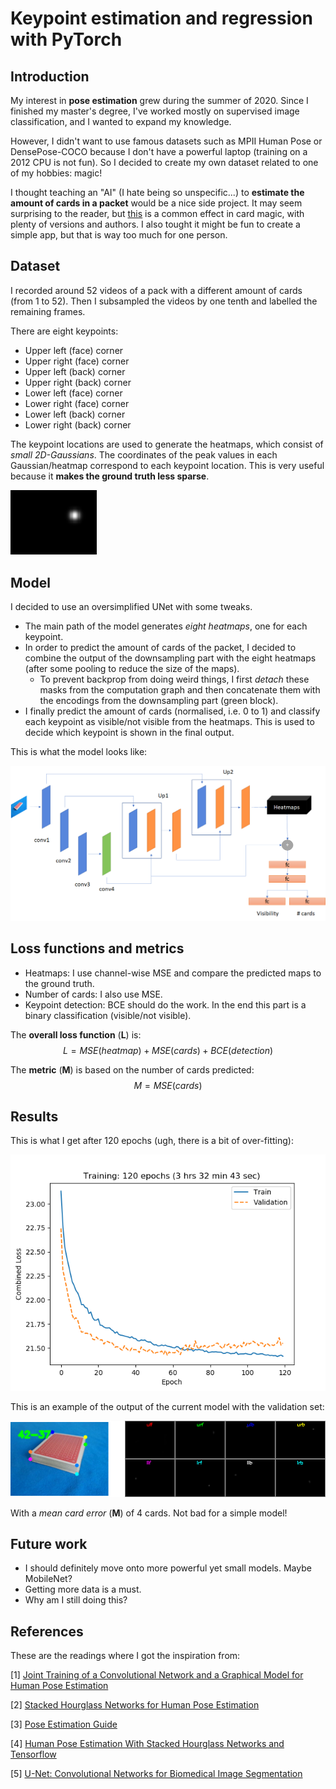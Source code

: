 # Keypoint estimation and regression with PyTorch

## Introduction

My interest in **pose estimation** grew during the summer of 2020. Since I finished my master's degree, I've worked mostly on supervised image classification, and I wanted to expand my knowledge.

However, I didn't want to use famous datasets such as MPII Human Pose or DensePose-COCO because I don't have a powerful laptop (training on a 2012 CPU is not fun). So I decided to create my own dataset related to one of my hobbies: magic!

I thought teaching an "AI" (I hate being so unspecific...) to **estimate the amount of cards in a packet** would be a nice side project. It may seem surprising to the reader, but [this](https://www.youtube.com/watch?v=nTxY9QUGXVE) is a common effect in card magic, with plenty of versions and authors. I also tought it might be fun to create a simple app, but that is way too much for one person.

## Dataset

I recorded around 52 videos of a pack with a different amount of cards (from 1 to 52). Then I subsampled the videos by one tenth and labelled the remaining frames.

There are eight keypoints:

- Upper left (face) corner
- Upper right (face) corner
- Upper left (back) corner
- Upper right (back) corner
- Lower left (face) corner
- Lower right (face) corner
- Lower left (back) corner
- Lower right (back) corner

The keypoint locations are used to generate the heatmaps, which consist of *small 2D-Gaussians*. The coordinates of the peak values in each Gaussian/heatmap correspond to each keypoint location. This is very useful because it **makes the ground truth less sparse**.

<img src="docs/heatmap.png" style="zoom:150%;" />

## Model

I decided to use an oversimplified UNet with some tweaks.

- The main path of the model generates *eight heatmaps*, one for each keypoint. 
- In order to predict the amount of cards of the packet, I decided to combine the output of the downsampling part with the eight heatmaps (after some pooling to reduce the size of the maps).
    - To prevent backprop from doing weird things, I first *detach* these masks from the computation graph and then concatenate them with the encodings from the downsampling part (green block).
- I finally predict the amount of cards (normalised, i.e. 0 to 1) and classify each keypoint as visible/not visible from the heatmaps. This is used to decide which keypoint is shown in the final output.

This is what the model looks like:

![My simple UNet](docs/simple_model.png)

## Loss functions and metrics

- Heatmaps: I use channel-wise MSE and compare the predicted maps to the ground truth.
- Number of cards: I also use MSE.
- Keypoint detection: BCE should do the work. In the end this part is a binary classification (visible/not visible).

The **overall loss function** (**L**) is:
$$
L = MSE(heatmap) + MSE(cards) + BCE(detection)
$$

The **metric** (**M**) is based on the number of cards predicted:
$$
M = MSE(cards)
$$


## Results

This is what I get after 120 epochs (ugh, there is a bit of over-fitting):

![My combined MSE losses during training](docs/training.png)

This is an example of the output of the current model with the validation set:

<img src="docs/results.png" alt="The keypoints from a validation image" style="zoom:150%;" />

With a *mean card error* (**M**) of 4 cards. Not bad for a simple model!


## Future work

- I should definitely move onto more powerful yet small models. Maybe MobileNet?
- Getting more data is a must.
- Why am I still doing this?

## References

These are the readings where I got the inspiration from:

[1] [Joint Training of a Convolutional Network and a Graphical Model for Human Pose Estimation](https://arxiv.org/abs/1406.2984)

[2] [Stacked Hourglass Networks for Human Pose Estimation](https://arxiv.org/abs/1603.06937)

[3] [Pose Estimation Guide](https://www.fritz.ai/pose-estimation/)

[4] [Human Pose Estimation With Stacked Hourglass Networks and Tensorflow](https://towardsdatascience.com/human-pose-estimation-with-stacked-hourglass-network-and-tensorflow-c4e9f84fd3ce)

[5] [U-Net: Convolutional Networks for Biomedical Image Segmentation](https://arxiv.org/abs/1505.04597)